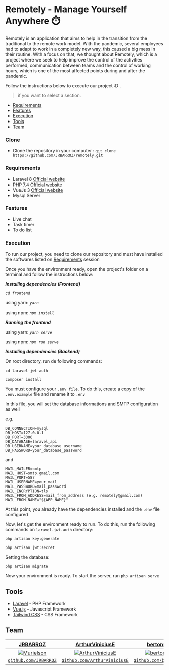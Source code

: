 # Remotely - Manage Yourself Anywhere ⏱️

Remotely is an application that aims to help in the transition from the traditional to the remote work model.
With the pandemic, several employees had to adapt to work in a completely new way, this caused a big mess in their routine. With a focus on that, we thought about Remotely, which is a project where we seek to help improve the control of the activities performed, communication between teams and the control of working hours, which is one of the most affected points during and after the pandemic.

Follow the instructions below to execute our project :D .
> if you want to select a section.

- [Requirements](#Requirements)
- [Features](#Features)
- [Execution](#Execution)
- [Tools](#Tools)
- [Team](#Team)

### Clone
- Clone the repository in your computer : ```git clone https://github.com/JRBARROZ/remotely.git```
### Requirements

- Laravel 8 [Official website](https://laravel.com/docs/8.x/installation)
- PHP 7.4 [Official website](https://www.php.net/downloads.php)
- VueJs 3 [Official website](https://v3.vuejs.org/guide/installation.html)
- Mysql Server

### Features

- Live chat
- Task timer
- To do list

### Execution

To run our project, you need to clone our repository and must have installed the softwares listed on [Requirements](#Requirements) session

Once you have the environment ready, open the project's folder on a terminal and follow the instructions below:

_**Installing dependencies (Frontend)**_

 _``cd frontend``_
 
 using yarn: _``yarn``_
 
 using npm: _``npm install``_
 
**_Running the frontend_**

 using yarn: _``yarn serve``_
 
 using npm: _``npm run serve``_
 
 _**Installing dependencies (Backend)**_

On root directory, run de following commands:

``cd laravel-jwt-auth``

``composer install``

You must configure your `.env file`. To do this, create a copy of the `.env.example` file and rename it to `.env`

In this file, you will set the database informations and SMTP configuration as well

e.g.

```
DB_CONNECTION=mysql
DB_HOST=127.0.0.1
DB_PORT=3306
DB_DATABASE=laravel_api
DB_USERNAME=your_database_username
DB_PASSWORD=your_database_password
```
and

```
MAIL_MAILER=smtp
MAIL_HOST=smtp.gmail.com
MAIL_PORT=587
MAIL_USERNAME=your_mail
MAIL_PASSWORD=mail_password
MAIL_ENCRYPTION=tls
MAIL_FROM_ADDRESS=mail_from_address (e.g. remotely@gmail.com)
MAIL_FROM_NAME="${APP_NAME}"
```

At this point, you already have the dependencies installed and the `.env` file configured

Now, let's get the environment ready to run. To do this, run the following commands on `laravel-jwt-auth` directory:

`php artisan key:generate`

`php artisan jwt:secret`

Setting the database:

`php artisan migrate`

Now your environment is ready. To start the server, run `php artisan serve`


## Tools

- [Laravel](https://laravel.com/) - PHP Framework
- [Vue.js](https://vuejs.org/) - Javascript Framework
- [Tailwind CSS](https://tailwindcss.com/) - CSS Framework

## Team

| <a href="https://github.com/JRBARROZ" target="_blank">JRBARROZ</a> | <a href="https://github.com/ArthurViniciusE" target="_blank">ArthurViniciusE</a> | <a href="https://github.com/bertonnipaz" target="_blank">bertonnipaz</a> | <a href="https://github.com/fabiomrtins" target="_blank">fabiomrtins</a> |
| :---: |:---:| :---:| :---:|
| [![Murielson](https://avatars0.githubusercontent.com/u/40250320?s=460&v=4)](https://github.com/JRBARROZ)    | [![ArthurViniciusE](https://avatars.githubusercontent.com/u/43966598?s=400&u=b13fc6fc701d736fca69e7a24d24d6870991a27d&v=4)](https://github.com/ArthurViniciusE) | [![bertonnipaz](https://avatars.githubusercontent.com/u/15380309?s=400&v=4)](https://github.com/bertonnipaz) | [![fabiomrtins](https://avatars.githubusercontent.com/u/72530039?s=300&v=4)](https://github.com/fabiomrtins) |
| <a href="https://github.com/JRBARROz" target="_blank">`github.com/JRBARROZ`</a> | <a href="https://github.com/ArthurViniciusE" target="_blank">`github.com/ArthurViniciusE`</a> | <a href="https://github.com/bertonnipaz" target="_blank">`github.com/bertonnipaz`</a> | <a href="https://github.com/fabiomrtins" target="_blank">`github.com/fabiomrtins`</a> |

